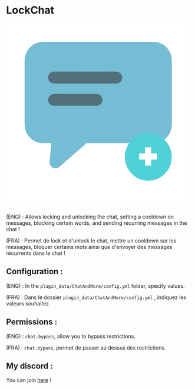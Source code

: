 # LockChat

<img 
  src = "logo_chatandmore.png"
  title="EasterEgg hein ;)" 
  />
  
<p>(ENG) : Allows locking and unlocking the chat, setting a cooldown on messages, blocking certain words, and sending recurring messages in the chat !</p>  
<p>(FRA) : Permet de lock et d'unlock le chat, mettre un cooldown sur les messages, bloquer certains mots ainsi que d'envoyer des messages récurrents dans le chat !</p>  

## Configuration :

(ENG) : In the `plugin_data/ChatAndMore/config.yml` folder, specify values.

(FRA) : Dans le dossier `plugin_data/ChatAndMore/config.yml` , indiquez les valeurs souhaitez.  

## Permissions :

(ENG) : `chat.bypass`, allow you to bypass restrictions.

(FRA) : `chat.bypass`, permet de passer au dessus des restrictions.

## My discord :

You can join <a href="https://discord.gg/NkZu7DNKEn">here</a> !
